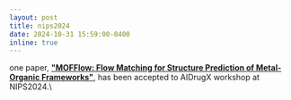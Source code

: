 ```yaml
---
layout: post
title: nips2024
date: 2024-10-31 15:59:00-0400
inline: true
---
```


one paper, [**"MOFFlow: Flow Matching for Structure Prediction of Metal-Organic Frameworks"**](https://arxiv.org/abs/2410.17270), has been accepted to AIDrugX workshop at NIPS2024.\\